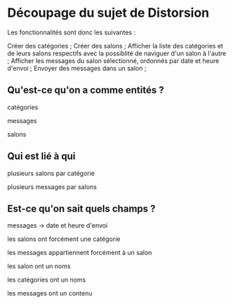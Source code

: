 # Découpage du sujet de Distorsion

Les fonctionnalités sont donc les suivantes :

Créer des catégories ;
Créer des salons ;
Afficher la liste des catégories et de leurs salons respectifs avec la possiblité de naviguer d'un salon à l'autre ;
Afficher les messages du salon sélectionné, ordonnés par date et heure d'envoi ;
Envoyer des messages dans un salon ;


## Qu'est-ce qu'on a comme entités ?

catégories

messages

salons


## Qui est lié à qui

plusieurs salons par catégorie 

plusieurs messages par salons


## Est-ce qu'on sait quels champs ?

messages -> date et heure d'envoi

les salons ont forcément une catégorie

les messages appartiennent forcément à un salon

les salon ont un noms

les catégories ont un noms

les messages ont un contenu